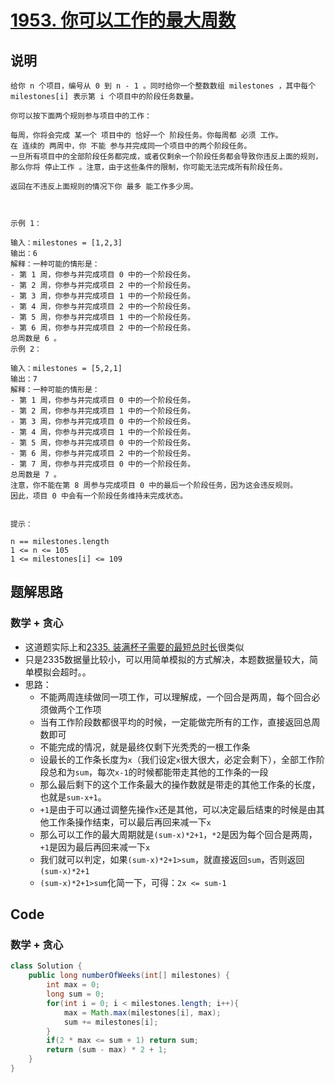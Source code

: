 # [1953. 你可以工作的最大周数](https://leetcode.cn/problems/maximum-number-of-weeks-for-which-you-can-work/description/)

## 说明

```
给你 n 个项目，编号从 0 到 n - 1 。同时给你一个整数数组 milestones ，其中每个 milestones[i] 表示第 i 个项目中的阶段任务数量。

你可以按下面两个规则参与项目中的工作：

每周，你将会完成 某一个 项目中的 恰好一个 阶段任务。你每周都 必须 工作。
在 连续的 两周中，你 不能 参与并完成同一个项目中的两个阶段任务。
一旦所有项目中的全部阶段任务都完成，或者仅剩余一个阶段任务都会导致你违反上面的规则，那么你将 停止工作 。注意，由于这些条件的限制，你可能无法完成所有阶段任务。

返回在不违反上面规则的情况下你 最多 能工作多少周。

 

示例 1：

输入：milestones = [1,2,3]
输出：6
解释：一种可能的情形是：
​​​​- 第 1 周，你参与并完成项目 0 中的一个阶段任务。
- 第 2 周，你参与并完成项目 2 中的一个阶段任务。
- 第 3 周，你参与并完成项目 1 中的一个阶段任务。
- 第 4 周，你参与并完成项目 2 中的一个阶段任务。
- 第 5 周，你参与并完成项目 1 中的一个阶段任务。
- 第 6 周，你参与并完成项目 2 中的一个阶段任务。
总周数是 6 。
示例 2：

输入：milestones = [5,2,1]
输出：7
解释：一种可能的情形是：
- 第 1 周，你参与并完成项目 0 中的一个阶段任务。
- 第 2 周，你参与并完成项目 1 中的一个阶段任务。
- 第 3 周，你参与并完成项目 0 中的一个阶段任务。
- 第 4 周，你参与并完成项目 1 中的一个阶段任务。
- 第 5 周，你参与并完成项目 0 中的一个阶段任务。
- 第 6 周，你参与并完成项目 2 中的一个阶段任务。
- 第 7 周，你参与并完成项目 0 中的一个阶段任务。
总周数是 7 。
注意，你不能在第 8 周参与完成项目 0 中的最后一个阶段任务，因为这会违反规则。
因此，项目 0 中会有一个阶段任务维持未完成状态。
 

提示：

n == milestones.length
1 <= n <= 105
1 <= milestones[i] <= 109
```

## 题解思路

### 数学 + 贪心

- 这道题实际上和[2335. 装满杯子需要的最短总时长](https://blog.csdn.net/Chase_k/article/details/138134827)很类似
- 只是2335数据量比较小，可以用简单模拟的方式解决，本题数据量较大，简单模拟会超时。。
- 思路：
  - 不能两周连续做同一项工作，可以理解成，一个回合是两周，每个回合必须做两个工作项
  - 当有工作阶段数都很平均的时候，一定能做完所有的工作，直接返回总周数即可
  - 不能完成的情况，就是最终仅剩下光秃秃的一根工作条
  - 设最长的工作条长度为`x`（我们设定`x`很大很大，必定会剩下），全部工作阶段总和为`sum`，每次`x-1`的时候都能带走其他的工作条的一段
  - 那么最后剩下的这个工作条最大的操作数就是带走的其他工作条的长度，也就是`sum-x+1`。
  - `+1`是由于可以通过调整先操作`x`还是其他，可以决定最后结束的时候是由其他工作条操作结束，可以最后再回来减一下`x`
  - 那么可以工作的最大周期就是`(sum-x)*2+1`，`*2`是因为每个回合是两周，`+1`是因为最后再回来减一下`x`
  - 我们就可以判定，如果`(sum-x)*2+1>sum`，就直接返回`sum`，否则返回`(sum-x)*2+1`
  - `(sum-x)*2+1>sum`化简一下，可得：`2x <= sum-1`

## Code

### 数学 + 贪心

```java
class Solution {
    public long numberOfWeeks(int[] milestones) {
        int max = 0;
        long sum = 0;
        for(int i = 0; i < milestones.length; i++){
            max = Math.max(milestones[i], max);
            sum += milestones[i];
        }
        if(2 * max <= sum + 1) return sum;
        return (sum - max) * 2 + 1;
    }
}
```

